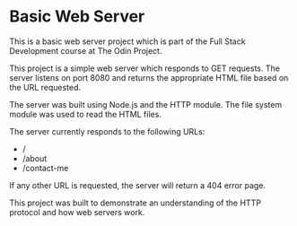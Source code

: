 # Basic Web Server

This is a basic web server project which is part of the Full Stack Development course at The Odin Project.

This project is a simple web server which responds to GET requests. The server listens on port 8080 and returns the appropriate HTML file based on the URL requested.

The server was built using Node.js and the HTTP module. The file system module was used to read the HTML files.

The server currently responds to the following URLs:

- /
- /about
- /contact-me

If any other URL is requested, the server will return a 404 error page.

This project was built to demonstrate an understanding of the HTTP protocol and how web servers work.
